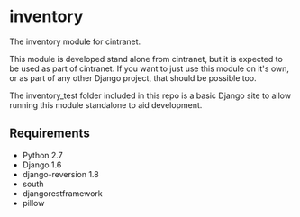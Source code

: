 inventory
=========

The inventory module for cintranet.

This module is developed stand alone from cintranet, but it is expected to be used as part
of cintranet. If you want to just use this module on it's own, or as part of any other Django
project, that should be possible too.

The inventory_test folder included in this repo is a basic Django site to allow running this
module standalone to aid development.

Requirements
------------

* Python 2.7
* Django 1.6
* django-reversion 1.8
* south
* djangorestframework
* pillow

